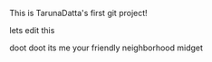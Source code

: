 This is TarunaDatta's first git project!

lets edit this

doot doot 
its me
your friendly neighborhood midget

